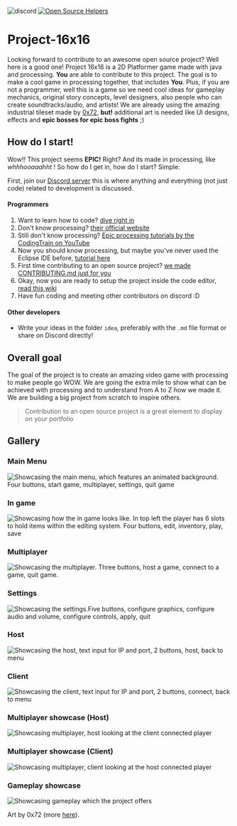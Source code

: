 ![discord](https://img.shields.io/discord/310521827749265409?color=%23738adb&label=Discord&logo=Stephcraft)
[![Open Source Helpers](https://www.codetriage.com/stephcraft/project-16x16/badges/users.svg)](https://www.codetriage.com/stephcraft/project-16x16)

# Project-16x16

Looking forward to contribute to an awesome open source project? Well here is a good one! Project 16x16 is a 2D Platformer game made with java and processing. **You** are able to contribute to this project. The goal is to make a cool game in processing together, that includes **You**. Plus, if you are not a programmer, well this is a game so we need cool ideas for gameplay mechanics, original story concepts, level designers, also people who can create soundtracks/audio, and artists! We are already using the amazing industrial tileset made by [0x72](https://0x72.itch.io/16x16-industrial-tileset), **but!** additional art is needed like UI designs, effects and **epic bosses for epic boss fights** ;)

## How do I start!

Wow!! This project seems **EPIC!** Right? And its made in processing, like _whhhooaaahht_ ! So how do I get in, how do I start? Simple:

First, join our [Discord server](https://discord.gg/zDJSCqd) this is where anything and everything (not just code) related to development is discussed.

#### Programmers

1. Want to learn how to code? [dive right in](http://hello.processing.org)
2. Don't know processing? [their official website](https://processing.org/)
3. Still don't know processing? [Epic processing tutorials by the CodingTrain on YouTube](https://www.youtube.com/watch?v=2VLaIr5Ckbs&list=PLRqwX-V7Uu6ZYJC7L-r6rX6utt6wwJCyi)
4. Now you should know processing, but maybe you've never used the Eclipse IDE before, [tutorial here](https://web.archive.org/web/20190316234615/https://processing.org/tutorials/eclipse/)
5. First time contributing to an open source project? [we made CONTRIBUTING.md just for you](https://github.com/Stephcraft/Project-16x16/blob/master/CONTRIBUTING.md)
6. Okay, now you are ready to setup the project inside the code editor, [read this wiki](https://github.com/Stephcraft/Project-16x16/wiki/Setting-up-the-project)
7. Have fun coding and meeting other contributors on discord :D

#### Other developers

-   Write your ideas in the folder `idea`, preferably with the `.md` file format or share on Discord directly!

## Overall goal

The goal of the project is to create an amazing video game with processing to make people go WOW. We are going the extra mile to show what can be achieved with processing and to understand from A to Z how we made it. We are building a big project from scratch to inspire others.

> Contribution to an open source project is a great element to display on your portfolio

## Gallery

### Main Menu

![Showcasing the main menu, which features an animated background. Four buttons, start game, multiplayer, settings, quit game](https://i.imgur.com/K2zBp9t.png)

### In game

![Showcasing how the in game looks like. In top left the player has 6 slots to hold items within the editing system. Four buttons, edit, inventory, play, save](https://i.imgur.com/nv1PxgS.png)

### Multiplayer

![Showcasing the multiplayer. Three buttons, host a game, connect to a game, quit game.](https://i.imgur.com/dy6uLRQ.png)

### Settings

![Showcasing the settings.Five buttons, configure graphics, configure audio and volume, configure controls, apply, quit](https://i.imgur.com/bK6LAjf.png)

### Host

![Showcasing the host, text input for IP and port, 2 buttons, host, back to menu](https://i.imgur.com/zF2Ri53.png)

### Client

![Showcasing the client, text input for IP and port, 2 buttons, connect, back to menu](https://i.imgur.com/JAZ2TER.png)

### Multiplayer showcase (Host)

![Showcasing multiplayer, host looking at the client connected player](https://i.imgur.com/YuCtZDq.png)

### Multiplayer showcase (Client)

![Showcasing multiplayer, client looking at the host connected player](https://i.imgur.com/DYQNXC1.png)

### Gameplay showcase

![Showcasing gameplay which the project offers](https://img.itch.zone/aW1hZ2UvMTYyMzY0Lzc3MzkzMy5naWY=/794x1000/K7WB6P.gif)

Art by 0x72 (more [here](https://0x72.itch.io/16x16-industrial-tileset)).
